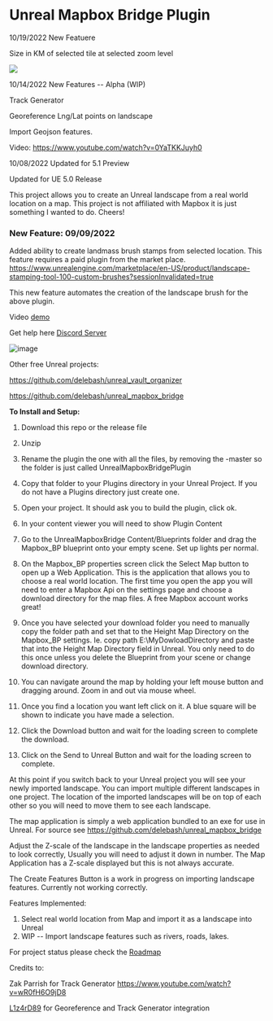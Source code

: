 # Unreal Mapbox Bridge Plugin

10/19/2022 New Featuere

Size in KM of selected tile at selected zoom level

![](Docs/BBSizeInKM.png)

10/14/2022  New Features -- Alpha (WIP)

Track Generator

Georeference Lng/Lat points on landscape

Import Geojson features.

Video: https://www.youtube.com/watch?v=0YaTKKJuyh0

10/08/2022 Updated for 5.1 Preview

Updated for UE 5.0 Release

This project allows you to create an Unreal landscape from a real world location on a map.
This project is not affiliated with Mapbox it is just something I wanted to do. Cheers!


### New Feature: 09/09/2022

Added ability to create landmass brush stamps from selected location.
This feature requires a paid plugin from the market place.  
https://www.unrealengine.com/marketplace/en-US/product/landscape-stamping-tool-100-custom-brushes?sessionInvalidated=true

This new feature automates the creation of the landscape brush for the above plugin.

Video <a href="https://youtu.be/f33OBh1Xk4c" target="_blank">demo</a> 

Get help here <a href="https://discord.gg/2WkHWNDf8q" target="_blank">Discord Server</a>

![image](https://user-images.githubusercontent.com/2220160/177798094-7e1b613d-7f27-402d-b966-5a07288cf6b8.png)

Other free Unreal projects:

https://github.com/delebash/unreal_vault_organizer

https://github.com/delebash/unreal_mapbox_bridge

**To Install and Setup:**

1) Download this repo or the release file
2) Unzip
3) Rename the plugin the one with all the files, by removing the -master so the folder is just called UnrealMapboxBridgePlugin
4) Copy that folder to your Plugins directory in your Unreal Project.  If you do not have a Plugins directory just create one.
5) Open your project.  It should ask you to build the plugin, click ok.
6) In your content viewer you will need to show Plugin Content
7) Go to the UnrealMapboxBridge Content/Blueprints folder and drag the Mapbox_BP blueprint onto your empty scene.  Set up lights per normal.

8) On the Mapbox_BP properties screen click the Select Map button to open up a Web Application. This is the application that allows you to choose a real world location.  The first time you open the app you will need to enter a Mapbox Api on the settings page and choose a download directory for the map files.  A free Mapbox account works great!

9) Once you have selected your download folder you need to manually copy the folder path and set that to the Height Map Directory on the Mapbox_BP settings.  Ie. copy path
E:\\MyDowloadDirectory and paste that into the Height Map Directory field in Unreal.  You only need to do this once unless you delete the Blueprint from your scene or change download directory.

10) You can navigate around the map by holding your left mouse button and dragging around. Zoom in and out via mouse wheel.

10)  Once you find a location you want left click on it.  A blue square will be shown to indicate you have made a selection.

11) Click the Download button and wait for the loading screen to complete the download.

12) Click on the Send to Unreal Button and wait for the loading screen to complete.

At this point if you switch back to your Unreal project you will see your newly imported landscape.  You can import multiple different landscapes in one project.  The location of the imported landscapes will be on top of each other so you will need to move them to see each landscape.

The map application is simply a web application bundled to an exe for use in Unreal.  For source see https://github.com/delebash/unreal_mapbox_bridge

Adjust the Z-scale of the landscape in the landscape properties as needed to look correctly, Usually you will need to adjust it down in number.  The Map Application has a Z-scale displayed but this is not always accurate. 

The Create Features Button is a work in progress on importing landscape features.  Currently not working correctly.


Features Implemented:

1) Select real world location from Map and import it as a landscape into Unreal
2) WIP --  Import landscape features such as rivers, roads, lakes.

For project status please check the <a href="https://trello.com/b/7jXYlo13/unreal-mapbox-bridge" target="_blank">Roadmap</a>


Credits to:

Zak Parrish for Track Generator https://www.youtube.com/watch?v=wR0fH6O9jD8

[L1z4rD89](https://forums.unrealengine.com/u/L1z4rD89) for Georeference and Track Generator integration 